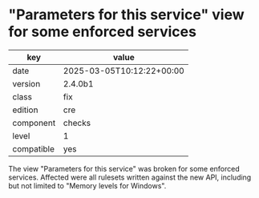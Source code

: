[//]: # (werk v2)
# "Parameters for this service" view for some enforced services

key        | value
---------- | ---
date       | 2025-03-05T10:12:22+00:00
version    | 2.4.0b1
class      | fix
edition    | cre
component  | checks
level      | 1
compatible | yes

The view "Parameters for this service" was broken for some enforced services.
Affected were all rulesets written against the new API, including but not limited to "Memory levels for Windows".
